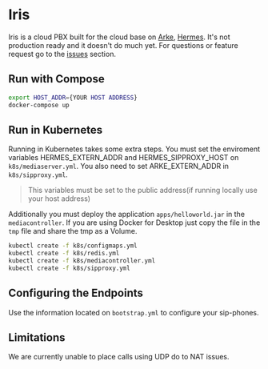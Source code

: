 # Iris

Iris is a cloud PBX built for the cloud base on [Arke](https://fonoster.github.io/arke), [Hermes](https://github.com/fonoster/hermes). It's not production ready and it doesn't do much yet. For questions or feature request go to the [issues](https://github.com/fonoster/iris/issues) section.

## Run with Compose

```bash
export HOST_ADDR={YOUR HOST ADDRESS}
docker-compose up
```

## Run in Kubernetes

Running in Kubernetes takes some extra steps. You must set the enviroment
variables HERMES_EXTERN_ADDR and HERMES_SIPPROXY_HOST on `k8s/mediaserver.yml`.
You also need to set ARKE_EXTERN_ADDR in `k8s/sipproxy.yml`.

> This variables must be set to the public address(if running locally use your host address)

Additionally you must deploy the application `apps/helloworld.jar` in the `mediacontroller`.
If you are using Docker for Desktop just copy the file in the `tmp` file and share
the tmp as a Volume.

```bash
kubectl create -f k8s/configmaps.yml
kubectl create -f k8s/redis.yml
kubectl create -f k8s/mediacontroller.yml
kubectl create -f k8s/sipproxy.yml
```

## Configuring the Endpoints

Use the information located on `bootstrap.yml` to configure your sip-phones.

## Limitations

We are currently unable to place calls using UDP do to NAT issues.
